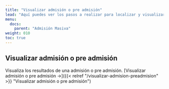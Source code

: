 ```yaml
---
title: "Visualizar admisión o pre admisión"
lead: "Aquí puedes ver los pasos a realizar para localizar y visualizar el resultado de las Admisiones y Pre admisiones procesadas."
menu:
  docs:
    parent: "Admisión Masiva"
weight: 010
toc: true
---
```


## Visualizar admisión o pre admisión

Visualiza los resultados de una admisión o pre admisión. [Visualizar admisión o pre admisión →]({{< relref "/visualizar-admision-preadmision" >}} "Visualizar admisión o pre admisión")

